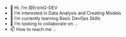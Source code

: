 - 👋 Hi, I’m @ErichG-DEV
- 👀 I’m interested in Data Analysis and Creating Models
- 🌱 I’m currently learning Basic DevOps Skills
- 💞️ I’m looking to collaborate on ...
- 📫 How to reach me ...

<!---
ErichG-DEV/ErichG-DEV is a ✨ special ✨ repository because its `README.md` (this file) appears on your GitHub profile.
You can click the Preview link to take a look at your changes.
--->
